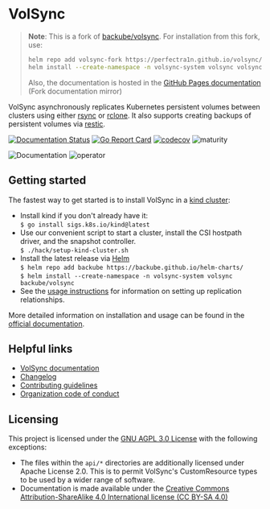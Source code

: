 # VolSync

> **Note**: This is a fork of [backube/volsync](https://github.com/backube/volsync). For installation from this fork, use:
> ```bash
> helm repo add volsync-fork https://perfectra1n.github.io/volsync/charts
> helm install --create-namespace -n volsync-system volsync volsync-fork/volsync
> ```
> Also, the documentation is hosted in the [GitHub Pages documentation](https://perfectra1n.github.io/volsync/) (Fork documentation mirror)

VolSync asynchronously replicates Kubernetes persistent volumes between clusters
using either [rsync](https://rsync.samba.org/) or [rclone](https://rclone.org/).
It also supports creating backups of persistent volumes via
[restic](https://restic.net/).

[![Documentation
Status](https://readthedocs.org/projects/volsync/badge/?version=latest)](https://volsync.readthedocs.io/en/latest/?badge=latest)
[![Go Report
Card](https://goreportcard.com/badge/github.com/backube/volsync)](https://goreportcard.com/report/github.com/backube/volsync)
[![codecov](https://codecov.io/gh/backube/volsync/branch/main/graph/badge.svg)](https://codecov.io/gh/backube/volsync)
![maturity](https://img.shields.io/static/v1?label=maturity&message=alpha&color=red)

![Documentation](https://github.com/backube/volsync/workflows/Documentation/badge.svg)
![operator](https://github.com/backube/volsync/workflows/operator/badge.svg)

## Getting started

The fastest way to get started is to install VolSync in a [kind
cluster](https://kind.sigs.k8s.io/):

* Install kind if you don't already have it:  
  `$ go install sigs.k8s.io/kind@latest`
* Use our convenient script to start a cluster, install the CSI hostpath driver,
  and the snapshot controller.  
  `$ ./hack/setup-kind-cluster.sh`
* Install the latest release via [Helm](https://helm.sh/)  
  `$ helm repo add backube https://backube.github.io/helm-charts/`  
  `$ helm install --create-namespace -n volsync-system volsync backube/volsync`
* See the [usage
  instructions](https://volsync.readthedocs.io/en/stable/usage/index.html) for
  information on setting up replication relationships.

More detailed information on installation and usage can be found in the
[official documentation](https://volsync.readthedocs.io/).

## Helpful links

* [VolSync documentation](https://volsync.readthedocs.io)
* [Changelog](CHANGELOG.md)
* [Contributing guidelines](https://github.com/backube/.github/blob/master/CONTRIBUTING.md)
* [Organization code of conduct](https://github.com/backube/.github/blob/master/CODE_OF_CONDUCT.md)

## Licensing

This project is licensed under the [GNU AGPL 3.0 License](LICENSE) with the following
exceptions:

* The files within the `api/*` directories are additionally licensed under
  Apache License 2.0. This is to permit VolSync's CustomResource types to be used
  by a wider range of software.
* Documentation is made available under the [Creative Commons
  Attribution-ShareAlike 4.0 International license (CC BY-SA
  4.0)](https://creativecommons.org/licenses/by-sa/4.0/)
